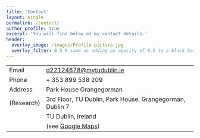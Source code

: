 ```yaml
---
title: 'Contact'
layout: single
permalink: /contact/
author_profile: true
excerpt: 'You will find below of my contact details.'
header:
  overlay_image: /images/Profile-picture.jpg
  overlay_filter: 0.5 # same as adding an opacity of 0.5 to a black background
---
```


|                  |                                                                       |
|------------------|-----------------------------------------------------------------------|
| Email            | <a href="d22124678@mytudublic.ie">d22124678@mytudublin.ie</a>|
| Phone            | + 353 899 538 209                                                       |
| Address          | Park House Grangegorman                                                     |
| (Research)      | 3rd Floor, TU Dublin, Park House, Grangegorman, Dublin 7                                 |
|                  | TU Dublin, Ireland                                       |
|                  | (see <a href="https://goo.gl/maps/27jXmBzQf29igpfi9">Google Maps</a>) |
